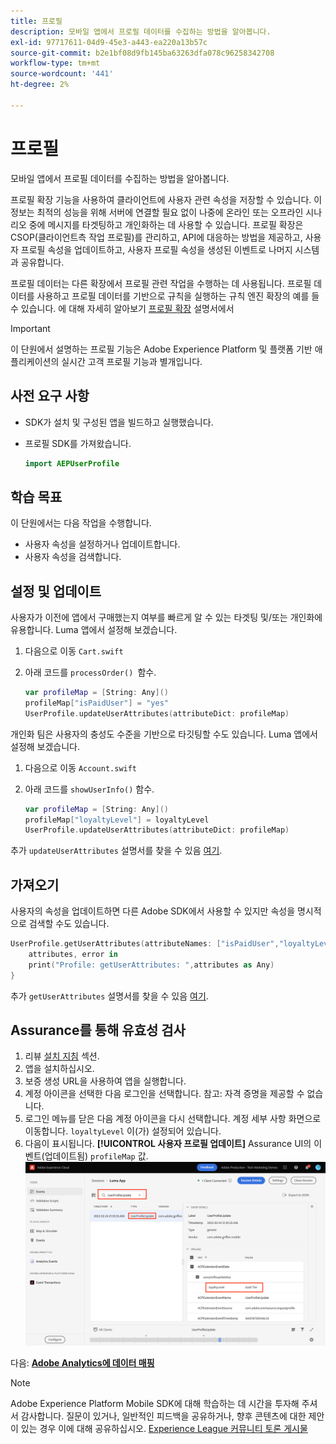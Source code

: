 ```yaml
---
title: 프로필
description: 모바일 앱에서 프로필 데이터를 수집하는 방법을 알아봅니다.
exl-id: 97717611-04d9-45e3-a443-ea220a13b57c
source-git-commit: b2e1bf08d9fb145ba63263dfa078c96258342708
workflow-type: tm+mt
source-wordcount: '441'
ht-degree: 2%

---
```


# 프로필

모바일 앱에서 프로필 데이터를 수집하는 방법을 알아봅니다.

프로필 확장 기능을 사용하여 클라이언트에 사용자 관련 속성을 저장할 수 있습니다. 이 정보는 최적의 성능을 위해 서버에 연결할 필요 없이 나중에 온라인 또는 오프라인 시나리오 중에 메시지를 타겟팅하고 개인화하는 데 사용할 수 있습니다. 프로필 확장은 CSOP(클라이언트측 작업 프로필)를 관리하고, API에 대응하는 방법을 제공하고, 사용자 프로필 속성을 업데이트하고, 사용자 프로필 속성을 생성된 이벤트로 나머지 시스템과 공유합니다.

프로필 데이터는 다른 확장에서 프로필 관련 작업을 수행하는 데 사용됩니다. 프로필 데이터를 사용하고 프로필 데이터를 기반으로 규칙을 실행하는 규칙 엔진 확장의 예를 들 수 있습니다. 에 대해 자세히 알아보기 [프로필 확장](https://developer.adobe.com/client-sdks/documentation/profile/) 설명서에서

>[!IMPORTANT]
>
>이 단원에서 설명하는 프로필 기능은 Adobe Experience Platform 및 플랫폼 기반 애플리케이션의 실시간 고객 프로필 기능과 별개입니다.


## 사전 요구 사항

* SDK가 설치 및 구성된 앱을 빌드하고 실행했습니다.
* 프로필 SDK를 가져왔습니다.

   ```swift
   import AEPUserProfile
   ```

## 학습 목표

이 단원에서는 다음 작업을 수행합니다.

* 사용자 속성을 설정하거나 업데이트합니다.
* 사용자 속성을 검색합니다.


## 설정 및 업데이트

사용자가 이전에 앱에서 구매했는지 여부를 빠르게 알 수 있는 타겟팅 및/또는 개인화에 유용합니다. Luma 앱에서 설정해 보겠습니다.

1. 다음으로 이동 `Cart.swift`

1. 아래 코드를 `processOrder() `함수.

   ```swift
   var profileMap = [String: Any]()
   profileMap["isPaidUser"] = "yes"
   UserProfile.updateUserAttributes(attributeDict: profileMap)
   ```

개인화 팀은 사용자의 충성도 수준을 기반으로 타깃팅할 수도 있습니다. Luma 앱에서 설정해 보겠습니다.

1. 다음으로 이동 `Account.swift`

1. 아래 코드를 `showUserInfo()` 함수.

   ```swift
   var profileMap = [String: Any]()
   profileMap["loyaltyLevel"] = loyaltyLevel
   UserProfile.updateUserAttributes(attributeDict: profileMap)
   ```

추가 `updateUserAttributes` 설명서를 찾을 수 있음 [여기](https://developer.adobe.com/client-sdks/documentation/profile/api-reference/#updateuserattribute).

## 가져오기

사용자의 속성을 업데이트하면 다른 Adobe SDK에서 사용할 수 있지만 속성을 명시적으로 검색할 수도 있습니다.

```swift
UserProfile.getUserAttributes(attributeNames: ["isPaidUser","loyaltyLevel"]){
    attributes, error in
    print("Profile: getUserAttributes: ",attributes as Any)
}
```

추가 `getUserAttributes` 설명서를 찾을 수 있음 [여기](https://developer.adobe.com/client-sdks/documentation/profile/api-reference/#getuserattributes).

## Assurance를 통해 유효성 검사

1. 리뷰 [설치 지침](assurance.md) 섹션.
1. 앱을 설치하십시오.
1. 보증 생성 URL을 사용하여 앱을 실행합니다.
1. 계정 아이콘을 선택한 다음 로그인을 선택합니다. 참고: 자격 증명을 제공할 수 없습니다.
1. 로그인 메뉴를 닫은 다음 계정 아이콘을 다시 선택합니다. 계정 세부 사항 화면으로 이동합니다. `loyaltyLevel` 이(가) 설정되어 있습니다.
1. 다음이 표시됩니다. **[!UICONTROL 사용자 프로필 업데이트]** Assurance UI의 이벤트(업데이트됨) `profileMap` 값.
   ![프로필 유효성 검사](assets/mobile-profile-validate.png)

다음: **[Adobe Analytics에 데이터 매핑](analytics.md)**

>[!NOTE]
>
>Adobe Experience Platform Mobile SDK에 대해 학습하는 데 시간을 투자해 주셔서 감사합니다. 질문이 있거나, 일반적인 피드백을 공유하거나, 향후 콘텐츠에 대한 제안이 있는 경우 이에 대해 공유하십시오. [Experience League 커뮤니티 토론 게시물](https://experienceleaguecommunities.adobe.com/t5/adobe-experience-platform-launch/tutorial-discussion-implement-adobe-experience-cloud-in-mobile/td-p/443796)